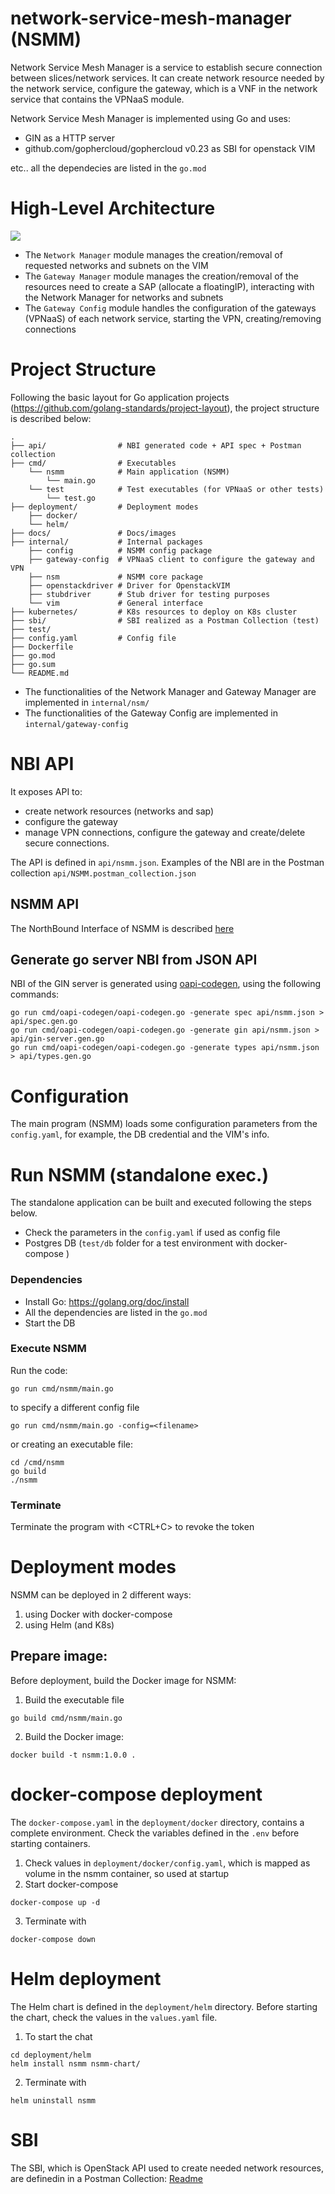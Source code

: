 # network-service-mesh-manager (NSMM)
Network Service Mesh Manager is a service to establish secure connection between slices/network services. It can create network resource needed by the network service, configure the gateway, which is a VNF in the network service that contains the VPNaaS module.

Network Service Mesh Manager is implemented using Go and uses:
- GIN as a HTTP server 
- github.com/gophercloud/gophercloud v0.23 as SBI for openstack VIM

etc.. all the dependecies are listed in the `go.mod`

# High-Level Architecture
![](docs/architecture.png)
- The `Network Manager` module manages the creation/removal of requested networks and subnets on the VIM
- The `Gateway Manager` module manages the creation/removal of the resources need to create a SAP (allocate a floatingIP), interacting with the Network Manager for networks and subnets
- The `Gateway Config` module handles the configuration of the gateways (VPNaaS) of each network service, starting the VPN, creating/removing connections

# Project Structure
Following the basic layout for Go application projects (https://github.com/golang-standards/project-layout), the project structure is described below:
```
.
├── api/                # NBI generated code + API spec + Postman collection
├── cmd/                # Executables
    └── nsmm            # Main application (NSMM)
        └── main.go
    └── test            # Test executables (for VPNaaS or other tests)
        └── test.go
├── deployment/         # Deployment modes
    ├── docker/ 
    └── helm/
├── docs/               # Docs/images
├── internal/           # Internal packages
    ├── config          # NSMM config package
    ├── gateway-config  # VPNaaS client to configure the gateway and VPN
    ├── nsm             # NSMM core package
    ├── openstackdriver # Driver for OpenstackVIM
    ├── stubdriver      # Stub driver for testing purposes
    └── vim             # General interface
├── kubernetes/         # K8s resources to deploy on K8s cluster
├── sbi/                # SBI realized as a Postman Collection (test)
├── test/
├── config.yaml         # Config file
├── Dockerfile
├── go.mod
├── go.sum
└── README.md
```
- The functionalities of the Network Manager and Gateway Manager are implemented in `internal/nsm/`
- The functionalities of the Gateway Config are implemented in `internal/gateway-config`

# NBI API
It exposes API to:
- create network resources (networks and sap) 
- configure the gateway 
- manage VPN connections, configure the gateway and create/delete secure connections.

The API is defined in `api/nsmm.json`. Examples of the NBI are in the Postman collection `api/NSMM.postman_collection.json`

## NSMM API
The NorthBound Interface of NSMM is described [here](https://5gzorro.github.io/network-service-mesh-manager/ "NSMM API")


## Generate go server NBI from JSON API
NBI of the GIN server is generated using [oapi-codegen](https://github.com/deepmap/oapi-codegen), using the following commands:
```
go run cmd/oapi-codegen/oapi-codegen.go -generate spec api/nsmm.json > api/spec.gen.go
go run cmd/oapi-codegen/oapi-codegen.go -generate gin api/nsmm.json > api/gin-server.gen.go
go run cmd/oapi-codegen/oapi-codegen.go -generate types api/nsmm.json > api/types.gen.go
```

# Configuration
The main program (NSMM) loads some configuration parameters from the `config.yaml`, for example, the DB credential and the VIM's info.

# Run NSMM (standalone exec.)
The standalone application can be built and executed following the steps below. 
- Check the parameters in the `config.yaml` if used as config file
- Postgres DB (`test/db` folder for a test environment with docker-compose )
### Dependencies
- Install Go: https://golang.org/doc/install
- All the dependencies are listed in the `go.mod`
- Start the DB

### Execute NSMM
Run the code:
```
go run cmd/nsmm/main.go
```
to specify a different config file
```
go run cmd/nsmm/main.go -config=<filename>
```

or creating an executable file:
```
cd /cmd/nsmm
go build
./nsmm
```

### Terminate
Terminate the program with <CTRL+C> to revoke the token

# Deployment modes
NSMM can be deployed in 2 different ways:
1. using Docker with docker-compose
2. using Helm (and K8s)

## Prepare image:
Before deployment, build the Docker image for NSMM:
1. Build the executable file
```
go build cmd/nsmm/main.go
```
2. Build the Docker image:
```
docker build -t nsmm:1.0.0 .
```

# docker-compose deployment
The `docker-compose.yaml` in the `deployment/docker` directory, contains a complete environment. Check the variables defined in the `.env` before starting containers.

1. Check values in `deployment/docker/config.yaml`, which is mapped as volume in the nsmm container, so used at startup
2. Start docker-compose 
```
docker-compose up -d
```
3. Terminate with
```
docker-compose down
```

# Helm deployment
The Helm chart is defined in the `deployment/helm` directory. Before starting the chart, check the values in the `values.yaml` file.

1. To start the chat
```
cd deployment/helm
helm install nsmm nsmm-chart/
```
2. Terminate with
```
helm uninstall nsmm
```


# SBI
The SBI, which is OpenStack API used to create needed network resources, are definedin in a Postman Collection:
[Readme](sbi/README.md)